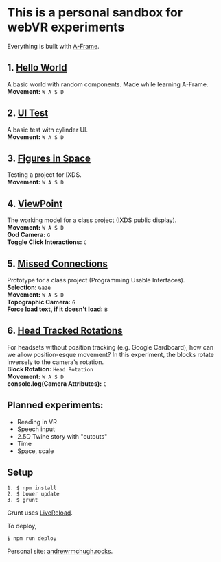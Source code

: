 # This is a personal sandbox for webVR experiments

Everything is built with [A-Frame](https://aframe.io).

## 1. [Hello World](1--helloworld.html)
A basic world with random components. Made while learning A-Frame.<br>
**Movement:** `W A S D`

## 2. [UI Test](2--ui.html)
A basic test with cylinder UI.<br>
**Movement:** `W A S D`

## 3. [Figures in Space](3--figures-in-space.html)
Testing a project for IXDS.<br>
**Movement:** `W A S D`

## 4. [ViewPoint](4--viewpoint.html)
The working model for a class project (IXDS public display).<br>
**Movement:** `W A S D`<br>
**God Camera:** `G`<br>
**Toggle Click Interactions:** `C`

## 5. [Missed Connections](5--missed-connections.html)
Prototype for a class project (Programming Usable Interfaces).<br>
**Selection:** `Gaze`<br>
**Movement:** `W A S D`<br>
**Topographic Camera:** `G`<br>
**Force load text, if it doesn't load:** `B`

## 6. [Head Tracked Rotations](6--head-tracked-rotations.html)
For headsets without position tracking (e.g. Google Cardboard), how can we allow position-esque movement? In this experiment, the blocks rotate inversely to the camera's rotation.<br>
**Block Rotation:** `Head Rotation`<br>
**Movement:** `W A S D`<br>
**console.log(Camera Attributes):** `C`

## Planned experiments:
- Reading in VR
- Speech input
- 2.5D Twine story with "cutouts"
- Time
- Space, scale

## Setup
```
1. $ npm install
2. $ bower update
3. $ grunt
```
Grunt uses [LiveReload](https://chrome.google.com/webstore/detail/livereload/jnihajbhpnppcggbcgedagnkighmdlei).

To deploy,
```
$ npm run deploy
```

Personal site: [andrewrmchugh.rocks](http://andrewrmchugh.rocks).
